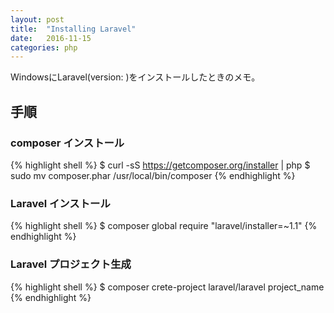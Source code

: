 ```yaml
---
layout: post
title:  "Installing Laravel"
date:   2016-11-15
categories: php
---
```

WindowsにLaravel(version: )をインストールしたときのメモ。

## 手順

### composer インストール

{% highlight shell %}
$ curl -sS https://getcomposer.org/installer | php
$ sudo mv composer.phar /usr/local/bin/composer
{% endhighlight %}

### Laravel インストール

{% highlight shell %}
$ composer global require "laravel/installer=~1.1"
{% endhighlight %}

### Laravel プロジェクト生成

{% highlight shell %}
$ composer crete-project laravel/laravel project_name
{% endhighlight %}

